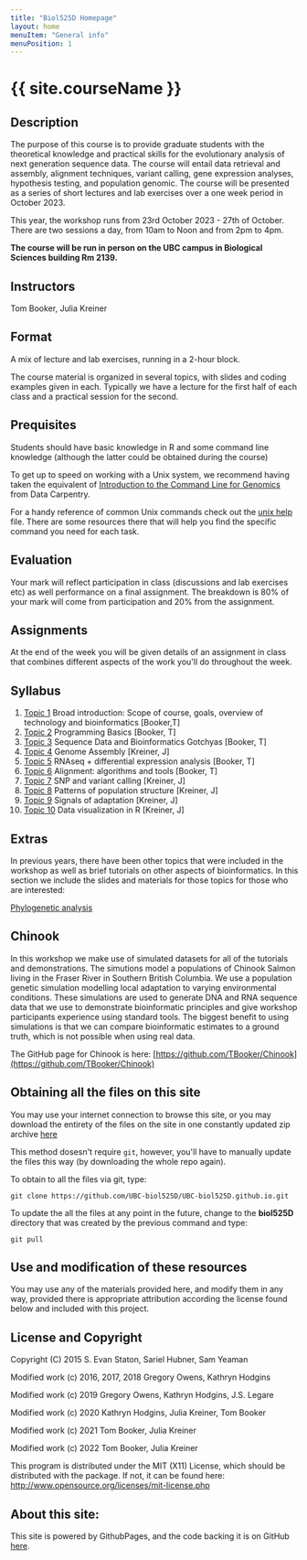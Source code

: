 ```yaml
---
title: "Biol525D Homepage"
layout: home
menuItem: "General info"
menuPosition: 1
---
```


<h1>{{ site.courseName }}</h1>

## Description
The purpose of this course is to provide graduate students with the theoretical knowledge and practical skills for the evolutionary analysis of next generation sequence data. The course will entail data retrieval and assembly, alignment techniques, variant calling, gene expression analyses, hypothesis testing, and population genomic. The course will be presented as a series of short lectures and lab exercises over a one week period in October 2023.

This year, the workshop runs from 23rd October 2023 - 27th of October. There are two sessions a day, from 10am to Noon and from 2pm to 4pm.

**The course will be run in person on the UBC campus in Biological Sciences building Rm 2139.**


## Instructors
Tom Booker, Julia Kreiner

## Format
A mix of lecture and lab exercises, running in a 2-hour block.

The course material is organized in several topics, with slides and coding examples given in each. Typically we have a lecture for the first half of each class and a practical session for the second.

## Prequisites
Students should have basic knowledge in R and some command line knowledge (although the latter could be obtained during the course)

To get up to speed on working with a Unix system, we recommend having taken the equivalent of [Introduction to the Command Line for Genomics](https://datacarpentry.org/shell-genomics/) from Data Carpentry.

For a handy reference of common Unix commands check out the [unix help](resources/unix_ref.pdf) file. There are some resources there that will help you find the specific command you need for each task.

## Evaluation

Your mark will reflect participation in class (discussions and lab exercises etc) as well performance on a final assignment. The breakdown is 80% of your mark will come from participation and 20% from the assignment.

## Assignments

At the end of the week you will be given details of an assignment in class that combines different aspects of the work you'll do throughout the week.

## Syllabus
1. [Topic 1](./Topic_1/) Broad introduction: Scope of course, goals, overview of technology and bioinformatics [Booker,T]
2. [Topic 2](./Topic_2/) Programming Basics [Booker, T]
3. [Topic 3](./Topic_3) Sequence Data and Bioinformatics Gotchyas [Booker, T]
4. [Topic 4](./Topic_3n4/) Genome Assembly [Kreiner, J]
5. [Topic 5](./Topic_6/) RNAseq + differential expression analysis [Booker, T]
6. [Topic 6](./Topic_4/) Alignment: algorithms and tools [Booker, T]
7. [Topic 7](./Topic_7/) SNP and variant calling [Kreiner, J]
8. [Topic 8](./Topic_8/) Patterns of population structure [Kreiner, J]
9. [Topic 9](./Topic_8/) Signals of adaptation [Kreiner, J]
10. [Topic 10](./Topic_12/) Data visualization in R [Kreiner, J]



## Extras

In previous years, there have been other topics that were included in the workshop as well as brief tutorials on other aspects of bioinformatics. In this section we include the slides and materials for those topics for those who are interested:

[Phylogenetic analysis](./Topic_10/)


## Chinook

In this workshop we make use of simulated datasets for all of the tutorials and demonstrations. The simutions model a populations of Chinook Salmon living in the Fraser River in Southern British Columbia. We use a population genetic simulation modelling local adaptation to varying environmental conditions. These simulations are used to generate DNA and RNA sequence data that we use to demonstrate bioinformatic principles and give workshop participants experience using standard tools. The biggest benefit to using simulations is that we can compare bioinformatic estimates to a ground truth, which is not possible when using real data.

The GitHub page for Chinook is here:
[https://github.com/TBooker/Chinook](https://github.com/TBooker/Chinook)

## Obtaining all the files on this site

You may use your internet connection to browse this site, or
you may download the entirety of the files on the site in one
constantly updated zip archive
[here](https://github.com/owensgl/biol525D/archive/master.zip)

This method dosesn't require `git`, however, you'll have to manually
update the files this way (by downloading the whole repo again).

To obtain to all the files via git, type:

    git clone https://github.com/UBC-biol525D/UBC-biol525D.github.io.git

To update the all the files at any point in the future, change to the **biol525D** directory that was created by the previous command and type:

    git pull


## Use and modification of these resources

You may use any of the materials provided here, and modify them in any way, provided there is appropriate attribution according the license found below and included with this project.

## License and Copyright

Copyright (C) 2015 S. Evan Staton, Sariel Hubner, Sam Yeaman

Modified work (c) 2016, 2017, 2018 Gregory Owens, Kathryn Hodgins

Modified work (c) 2019 Gregory Owens, Kathryn Hodgins, J.S. Legare

Modified work (c) 2020 Kathryn Hodgins, Julia Kreiner, Tom Booker

Modified work (c) 2021 Tom Booker, Julia Kreiner

Modified work (c) 2022 Tom Booker, Julia Kreiner


This program is distributed under the MIT (X11) License, which should be distributed with the package.
If not, it can be found here: http://www.opensource.org/licenses/mit-license.php

## About this site:

   This site is powered by GithubPages, and the code backing it is on GitHub [here](https://github.com/UBC-biol525D/UBC-biol525D.github.io).
